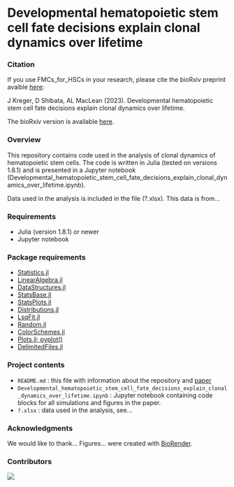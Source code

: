 # Developmental hematopoietic stem cell fate decisions explain clonal dynamics over lifetime

### Citation
If you use FMCs_for_HSCs in your research, please cite the bioRxiv preprint avaible [here](https://doi.org/10.1158/2326-6066.CIR-22-0617):

J Kreger, D Shibata, AL MacLean (2023).
Developmental hematopoietic stem cell fate decisions explain clonal dynamics over lifetime.

The bioRxiv version is available [here](https://doi.org/10.1101/2022.06.15.496246). 

### Overview 
This repository contains code used in the analysis of clonal dynamics of hematopoietic stem cells. The code is written in Julia (tested on versions 1.8.1) and is presented in a Jupyter notebook (Developmental_hematopoietic_stem_cell_fate_decisions_explain_clonal_dynamics_over_lifetime.ipynb).

Data used in the analysis is included in the file (?.xlsx). This data is from...

### Requirements 
 - Julia (version 1.8.1) or newer
 - Jupyter notebook

### Package requirements 
 - [Statistics.jl](https://docs.julialang.org/en/v1/stdlib/Statistics/)
 - [LinearAlgebra.jl](https://docs.julialang.org/en/v1/stdlib/LinearAlgebra/)
 - [DataStructures.jl](https://juliacollections.github.io/DataStructures.jl/latest/)
 - [StatsBase.jl](https://juliastats.org/StatsBase.jl/stable/)
 - [StatsPlots.jl](https://github.com/JuliaPlots/StatsPlots.jl)
 - [Distributions.jl](https://juliastats.org/Distributions.jl/stable/)
 - [LsqFit.jl](https://github.com/JuliaNLSolvers/LsqFit.jl)
 - [Random.jl](https://docs.julialang.org/en/v1/stdlib/Random/)
 - [ColorSchemes.jl](https://juliagraphics.github.io/ColorSchemes.jl/stable/basics/)
 - [Plots.jl; pyplot()](https://docs.juliaplots.org/stable/)
 - [DelimitedFiles.jl](https://docs.julialang.org/en/v1/stdlib/DelimitedFiles/)

### Project contents
 - `README.md` : this file with information about the repository and [paper](https://doi.org/10.1101/2022.06.15.496246)
 - `Developmental_hematopoietic_stem_cell_fate_decisions_explain_clonal_dynamics_over_lifetime.ipynb` :  Jupyter notebook containing code blocks for all simulations and figures in the paper.
 - `?.xlsx` : data used in the analysis, see...

### Acknowledgments
We would like to thank... Figures... were created with [BioRender](https://biorender.com/).

### Contributors
<a href="https://github.com/maclean-lab/FMCs_for_HSCs/graphs/contributors">
  <img src="https://contributors-img.web.app/image?repo=maclean-lab/FMCs_for_HSCs" />
</a>

